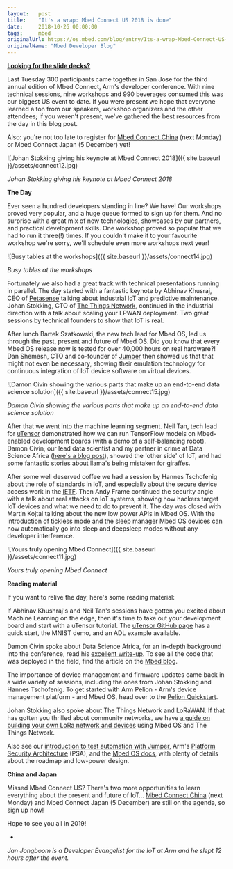 ```yaml
---
layout:   post
title:    "It's a wrap: Mbed Connect US 2018 is done"
date:     2018-10-26 00:00:00
tags:     mbed
originalUrl: https://os.mbed.com/blog/entry/Its-a-wrap-Mbed-Connect-US-2018-is-done/
originalName: "Mbed Developer Blog"
---
```


**[Looking for the slide decks?](https://os.mbed.com/users/janjongboom/notebook/mbed-connect-us-2018---slide-decks/)**

Last Tuesday 300 participants came together in San Jose for the third annual edition of Mbed Connect, Arm's developer conference. With nine technical sessions, nine workshops and 990 beverages consumed this was our biggest US event to date. If you were present we hope that everyone learned a ton from our speakers, workshop organizers and the other attendees; if you weren't present, we've gathered the best resources from the day in this blog post.

<!--more-->

Also: you're not too late to register for [Mbed Connect China](http://www.armtechforum.com.cn/mbed.php) (next Monday) or Mbed Connect Japan (5 December) yet!


![Johan Stokking giving his keynote at Mbed Connect 2018]({{ site.baseurl }}/assets/connect12.jpg)

*Johan Stokking giving his keynote at Mbed Connect 2018*

**The Day**

Ever seen a hundred developers standing in line? We have! Our workshops proved very popular, and a huge queue formed to sign up for them. And no surprise with a great mix of new technologies, showcases by our partners, and practical development skills. One workshop proved so popular that we had to run it three(!) times. If you couldn't make it to your favourite workshop we're sorry, we'll schedule even more workshops next year!


![Busy tables at the workshops]({{ site.baseurl }}/assets/connect14.jpg)

*Busy tables at the workshops*

Fortunately we also had a great track with technical presentations running in parallel. The day started with a fantastic keynote by Abhinav Khusraj, CEO of [Petasense](https://petasense.com/) talking about industrial IoT and predictive maintenance. Johan Stokking, CTO of [The Things Network](https://www.thethingsnetwork.org/), continued in the industrial direction with a talk about scaling your LPWAN deployment. Two great sessions by technical founders to show that IoT is real.

After lunch Bartek Szatkowski, the new tech lead for Mbed OS, led us through the past, present and future of Mbed OS. Did you know that every Mbed OS release now is tested for over 40,000 hours on real hardware?! Dan Shemesh, CTO and co-founder of [Jumper](https://jumper.io/) then showed us that that might not even be necessary, showing their emulation technology for continuous integration of IoT device software on virtual devices.


![Damon Civin showing the various parts that make up an end-to-end data science solution]({{ site.baseurl }}/assets/connect15.jpg)

*Damon Civin showing the various parts that make up an end-to-end data science solution*

After that we went into the machine learning segment. Neil Tan, tech lead for [uTensor](http://utensor.ai) demonstrated how we can run TensorFlow models on Mbed-enabled development boards (with a demo of a self-balancing robot). Damon Civin, our lead data scientist and my partner in crime at Data Science Africa ([here's a blog post](https://os.mbed.com/blog/entry/Making-tomatoes-smart-at-Data-Science-Af/)), showed the 'other side' of IoT, and had some fantastic stories about llama's being mistaken for giraffes.

After some well deserved coffee we had a session by Hannes Tschofenig about the role of standards in IoT, and especially about the secure device access work in the [IETF](https://tools.ietf.org/html/draft-ietf-oauth-device-flow-12). Then Andy Frame continued the security angle with a talk about real attacks on IoT systems, showing how hackers target IoT devices and what we need to do to prevent it. The day was closed with Martin Kojtal talking about the new low power APIs in Mbed OS. With the introduction of tickless mode and the sleep manager Mbed OS devices can now automatically go into sleep and deepsleep modes without any developer interference.


![Yours truly opening Mbed Connect]({{ site.baseurl }}/assets/connect11.jpg)

*Yours truly opening Mbed Connect*

**Reading material**

If you want to relive the day, here's some reading material:

If Abhinav Khushraj's and Neil Tan's sessions have gotten you excited about Machine Learning on the edge, then it's time to take out your development board and start with a uTensor tutorial. The [uTensor GitHub page](https://github.com/uTensor/uTensor#quick-start) has a quick start, the MNIST demo, and an ADL example available.

Damon Civin spoke about Data Science Africa, for an in-depth background into the conference, read his [excellent write-up](https://blog.usejournal.com/arm-at-data-science-africa-2018-1071389e92d9). To see all the code that was deployed in the field, find the article on the [Mbed blog](https://os.mbed.com/blog/entry/Making-tomatoes-smart-at-Data-Science-Af/).

The importance of device management and firmware updates came back in a wide variety of sessions, including the ones from Johan Stokking and Hannes Tschofenig. To get started with Arm Pelion - Arm's device management platform - and Mbed OS, head over to the [Pelion Quickstart](https://cloud.mbed.com/quick-start).

Johan Stokking also spoke about The Things Network and LoRaWAN. If that has gotten you thrilled about community networks, we have [a guide on building your own LoRa network and devices](https://os.mbed.com/docs/latest/tutorials/LoRa-tutorial.html) using Mbed OS and The Things Network.

Also see our [introduction to test automation with Jumper](https://os.mbed.com/blog/entry/IoT-test-automation-with-Mbed-and-Jumper/), Arm's [Platform Security Architecture](https://developer.arm.com/products/architecture/security-architectures/platform-security-architecture) (PSA), and the [Mbed OS docs](https://os.mbed.com/docs/latest), with plenty of details about the roadmap and low-power design.

**China and Japan**

Missed Mbed Connect US? There's two more opportunities to learn everything about the present and future of IoT… [Mbed Connect China](http://www.armtechforum.com.cn/mbed.php) (next Monday) and Mbed Connect Japan (5 December) are still on the agenda, so sign up now!

Hope to see you all in 2019!

-

*Jan Jongboom is a Developer Evangelist for the IoT at Arm and he slept 12 hours after the event.*

